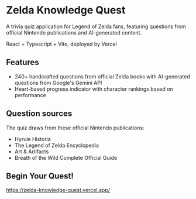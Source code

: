 # Zelda Knowledge Quest

A trivia quiz application for Legend of Zelda fans, featuring questions from official Nintendo publications and AI-generated content.

React + Typescript + Vite, deployed by Vercel

## Features

* 240+ handcrafted questions from official Zelda books with AI-generated questions from Google's Gemini API
* Heart-based progress indicator with character rankings based on performance

## Question sources

The quiz draws from these official Nintendo publications:

* Hyrule Historia
* The Legend of Zelda Encyclopedia
* Art & Artifacts
* Breath of the Wild Complete Official Guide

## Begin Your Quest!
https://zelda-knowledge-quest.vercel.app/